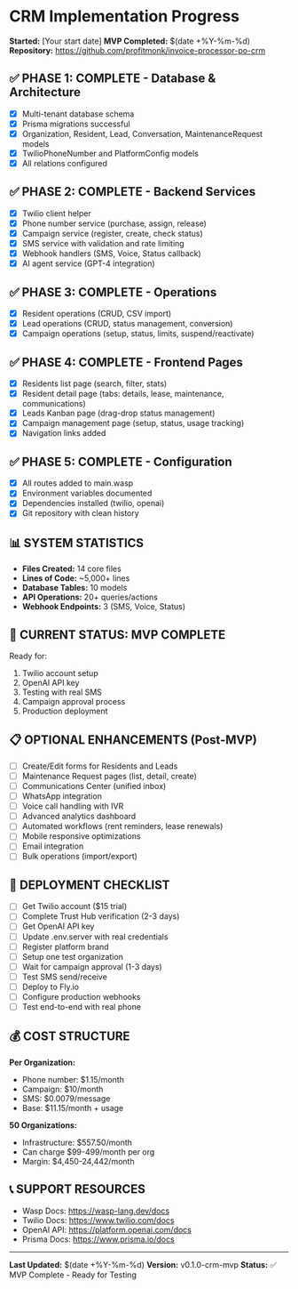 # CRM Implementation Progress

**Started:** [Your start date]
**MVP Completed:** $(date +%Y-%m-%d)
**Repository:** https://github.com/profitmonk/invoice-processor-po-crm

## ✅ PHASE 1: COMPLETE - Database & Architecture
- [x] Multi-tenant database schema
- [x] Prisma migrations successful
- [x] Organization, Resident, Lead, Conversation, MaintenanceRequest models
- [x] TwilioPhoneNumber and PlatformConfig models
- [x] All relations configured

## ✅ PHASE 2: COMPLETE - Backend Services
- [x] Twilio client helper
- [x] Phone number service (purchase, assign, release)
- [x] Campaign service (register, create, check status)
- [x] SMS service with validation and rate limiting
- [x] Webhook handlers (SMS, Voice, Status callback)
- [x] AI agent service (GPT-4 integration)

## ✅ PHASE 3: COMPLETE - Operations
- [x] Resident operations (CRUD, CSV import)
- [x] Lead operations (CRUD, status management, conversion)
- [x] Campaign operations (setup, status, limits, suspend/reactivate)

## ✅ PHASE 4: COMPLETE - Frontend Pages
- [x] Residents list page (search, filter, stats)
- [x] Resident detail page (tabs: details, lease, maintenance, communications)
- [x] Leads Kanban page (drag-drop status management)
- [x] Campaign management page (setup, status, usage tracking)
- [x] Navigation links added

## ✅ PHASE 5: COMPLETE - Configuration
- [x] All routes added to main.wasp
- [x] Environment variables documented
- [x] Dependencies installed (twilio, openai)
- [x] Git repository with clean history

## 📊 SYSTEM STATISTICS
- **Files Created:** 14 core files
- **Lines of Code:** ~5,000+ lines
- **Database Tables:** 10 models
- **API Operations:** 20+ queries/actions
- **Webhook Endpoints:** 3 (SMS, Voice, Status)

## 🎯 CURRENT STATUS: MVP COMPLETE

Ready for:
1. Twilio account setup
2. OpenAI API key
3. Testing with real SMS
4. Campaign approval process
5. Production deployment

## 📋 OPTIONAL ENHANCEMENTS (Post-MVP)
- [ ] Create/Edit forms for Residents and Leads
- [ ] Maintenance Request pages (list, detail, create)
- [ ] Communications Center (unified inbox)
- [ ] WhatsApp integration
- [ ] Voice call handling with IVR
- [ ] Advanced analytics dashboard
- [ ] Automated workflows (rent reminders, lease renewals)
- [ ] Mobile responsive optimizations
- [ ] Email integration
- [ ] Bulk operations (import/export)

## 🚀 DEPLOYMENT CHECKLIST
- [ ] Get Twilio account ($15 trial)
- [ ] Complete Trust Hub verification (2-3 days)
- [ ] Get OpenAI API key
- [ ] Update .env.server with real credentials
- [ ] Register platform brand
- [ ] Setup one test organization
- [ ] Wait for campaign approval (1-3 days)
- [ ] Test SMS send/receive
- [ ] Deploy to Fly.io
- [ ] Configure production webhooks
- [ ] Test end-to-end with real phone

## 💰 COST STRUCTURE
**Per Organization:**
- Phone number: $1.15/month
- Campaign: $10/month
- SMS: $0.0079/message
- Base: $11.15/month + usage

**50 Organizations:**
- Infrastructure: $557.50/month
- Can charge $99-499/month per org
- Margin: $4,450-24,442/month

## 📞 SUPPORT RESOURCES
- Wasp Docs: https://wasp-lang.dev/docs
- Twilio Docs: https://www.twilio.com/docs
- OpenAI API: https://platform.openai.com/docs
- Prisma Docs: https://www.prisma.io/docs

---

**Last Updated:** $(date +%Y-%m-%d)
**Version:** v0.1.0-crm-mvp
**Status:** ✅ MVP Complete - Ready for Testing
